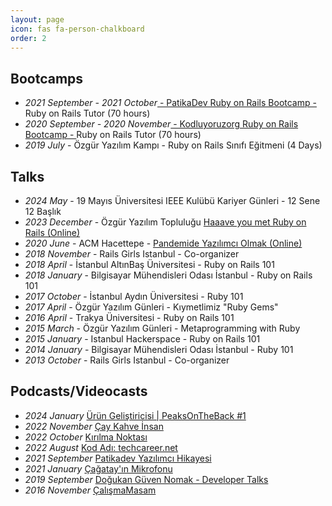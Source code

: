 ```yaml
---
layout: page
icon: fas fa-person-chalkboard
order: 2
---
```


<h2>Bootcamps</h2>
<ul>
  <li><i>2021 September - 2021 October</i><a href="https://www.patika.dev/en/bootcamp/protein-ruby-on-rails-bootcamp" target="_blank"> - PatikaDev Ruby on Rails Bootcamp - </a>Ruby on Rails Tutor (70 hours)</li>
  <li><i>2020 September - 2020 November</i><a href="https://www.kodluyoruz.org/bootcamp/istanbul-ruby-on-rails-bootcamp/" target="_blank"> - Kodluyoruzorg Ruby on Rails Bootcamp - </a>Ruby on Rails Tutor (70 hours)</li>
  <li><i>2019 July</i> - Özgür Yazılım Kampı - Ruby on Rails Sınıfı Eğitmeni (4 Days)</li>
</ul>

<h2>Talks</h2>
<ul>
  <li><i>2024 May</i> -  19 Mayıs Üniversitesi IEEE Kulübü Kariyer Günleri - 12 Sene 12 Başlık</li>
  <li><i>2023 December</i> -  Özgür Yazılım Topluluğu <a href="https://www.youtube.com/watch?v=c486F7vwdq4">Haaave you met Ruby on Rails (Online)</a></li>
  <li><i>2020 June</i> - ACM Hacettepe - <a href="https://www.youtube.com/watch?v=9p74XLrshEA" target="_blank">Pandemide Yazılımcı Olmak (Online)</a></li>
  <li><i>2018 November</i> - Rails Girls Istanbul - Co-organizer</li>
  <li><i>2018 April</i> - İstanbul AltınBaş Üniversitesi - Ruby on Rails 101</li>
  <li><i>2018 January</i> - Bilgisayar Mühendisleri Odası İstanbul - Ruby on Rails 101</li>
  <li><i>2017 October</i> - İstanbul Aydın Üniversitesi - Ruby 101</li>
  <li><i>2017 April</i> - Özgür Yazılım Günleri - Kıymetlimiz "Ruby Gems"</li>
  <li><i>2016 April</i> - Trakya Üniversitesi - Ruby on Rails 101</li>
  <li><i>2015 March</i> - Özgür Yazılım Günleri - Metaprogramming with Ruby</li>
  <li><i>2015 January</i> - Istanbul Hackerspace - Ruby on Rails 101</li>
  <li><i>2014 January</i> - Bilgisayar Mühendisleri Odası İstanbul - Ruby 101</li>
  <li><i>2013 October</i> - Rails Girls Istanbul - Co-organizer</li>
</ul>

<h2>Podcasts/Videocasts</h2>
<ul>
  <li><i>2024 January </i><a href="https://www.youtube.com/watch?v=-xK5T7bUM0k" target="_blank"> Ürün Geliştiricisi | PeaksOnTheBack #1</a></li>
  <li><i>2022 November </i><a href="https://www.youtube.com/watch?v=rgdXnq1fMSw" target="_blank"> Çay Kahve İnsan</a></li>
  <li><i>2022 October </i><a href="https://open.spotify.com/episode/1JgWKjg4Izn9neaYtzS6rO?si=6841930a2b3942c1" target="_blank"> Kırılma Noktası</a></li>
  <li><i>2022 August </i><a href="https://open.spotify.com/episode/3Ym99zkzFTPhDh1qSKYKTE?si=dd23f2edec1d4075" target="_blank"> Kod Adı: techcareer.net</a></li>
  <li><i>2021 September </i><a href="https://medium.com/patika-dev/yaz%C4%B1l%C4%B1m-geli%C5%9Ftirme-topluluklar%C4%B1ndan-e%C4%9Fitmenli%C4%9Fe-ender-ahmet-yurtun-hikayesi-7fb437832ce5" target="_blank"> Patikadev Yazılımcı Hikayesi</a></li>
  <li><i>2021 January </i><a href="https://open.spotify.com/episode/5ckxE9u8N0vl9pqNmsyKf4" target="_blank"> Çağatay'ın Mikrofonu</a></li>
  <li><i>2019 September </i><a href="https://www.youtube.com/watch?v=cBdwlPcjzjQ" target="_blank"> Doğukan Güven Nomak - Developer Talks</a></li>
  <li><i>2016 November </i><a href="https://calismamasam.com/ender-ahmet-yurt" target="_blank"> ÇalışmaMasam</a></li>
</ul>